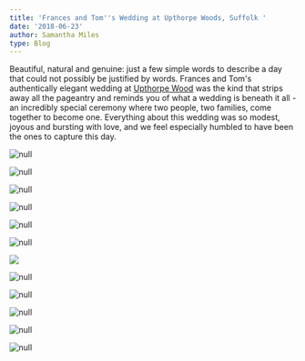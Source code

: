 ```yaml
---
title: 'Frances and Tom''s Wedding at Upthorpe Woods, Suffolk '
date: '2018-06-23'
author: Samantha Miles
type: Blog
---
```

Beautiful, natural and genuine: just a few simple words to describe a day that could not possibly be justified by words. Frances and Tom's authentically elegant wedding at [Upthorpe Wood](https://www.upthorpewood.co.uk/) was the kind that strips away all the pageantry and reminds you of what a wedding is beneath it all - an incredibly special ceremony where two people, two families, come together to become one. Everything about this wedding was so modest, joyous and bursting with love, and we feel especially humbled to have been the ones to capture this day. 

![null](/assets/frances-and-tom-187-min.jpg)

![null](/assets/frances-and-tom-394-min.jpg)

![null](/assets/frances-and-tom-12-min.jpg)

![null](/assets/frances-and-tom-405-min.jpg)

![null](/assets/frances-and-tom-69-min.jpg)

![null](/assets/frances-and-tom-212-min.jpg)

![](/assets/frances-and-tom-56-.jpg)

![null](/assets/frances-and-tom-213-min.jpg)

![null](/assets/frances-and-tom-242-min.jpg)

![null](/assets/frances-and-tom-419-min.jpg)

![null](/assets/frances-and-tom-404-min.jpg)

![null](/assets/frances-and-tom-496-min.jpg)
